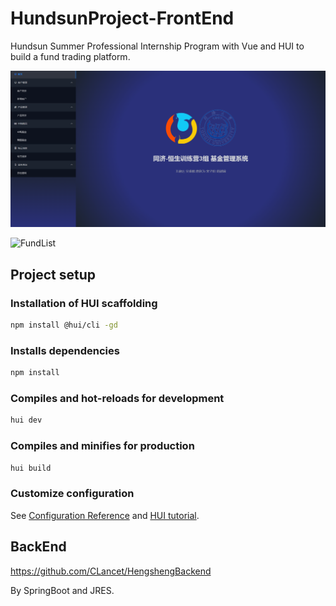 # HundsunProject-FrontEnd
Hundsun Summer Professional Internship Program with Vue and HUI to build a fund trading platform.

![image](https://github.com/tjuDavidWang/HundsunProject-FrontEnd/blob/main/img/homepage.png)

![FundList](https://github.com/tjuDavidWang/HundsunProject-FrontEnd/tree/main/img/fundlist.png)

## Project setup

### Installation of HUI scaffolding

```bash
npm install @hui/cli -gd
```

### Installs dependencies

```bash
npm install
```

### Compiles and hot-reloads for development

```bash
hui dev
```

### Compiles and minifies for production

```bash
hui build
```

### Customize configuration

See [Configuration Reference](https://cli.vuejs.org/config/) and [HUI tutorial](https://hui.hs.net/r/cms/www/itn/hui-open/).

## BackEnd

https://github.com/CLancet/HengshengBackend

By SpringBoot and JRES.
